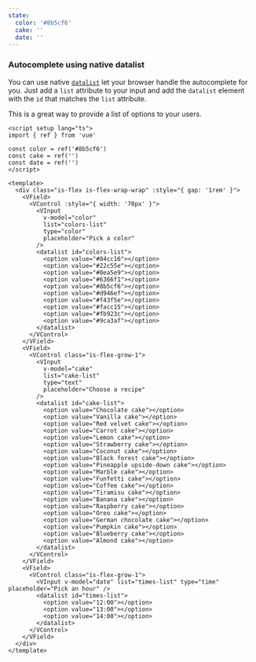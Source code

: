 ```yaml
---
state:
  color: '#8b5cf6'
  cake: ''
  date: ''
---
```


### Autocomplete using native datalist

You can use native [`datalist`](https://developer.mozilla.org/en-US/docs/Web/HTML/Element/datalist)
let your browser handle the autocomplete for you. Just add a `list` attribute
to your input and add the `datalist` element with the `id` that matches the `list` attribute.

This is a great way to provide a list of options to your users.

<!--code-->

```vue
<script setup lang="ts">
import { ref } from 'vue'

const color = ref('#8b5cf6')
const cake = ref('')
const date = ref('')
</script>

<template>
  <div class="is-flex is-flex-wrap-wrap" :style="{ gap: '1rem' }">
    <VField>
      <VControl :style="{ width: '70px' }">
        <VInput
          v-model="color"
          list="colors-list"
          type="color"
          placeholder="Pick a color"
        />
        <datalist id="colors-list">
          <option value="#84cc16"></option>
          <option value="#22c55e"></option>
          <option value="#0ea5e9"></option>
          <option value="#6366f1"></option>
          <option value="#8b5cf6"></option>
          <option value="#d946ef"></option>
          <option value="#f43f5e"></option>
          <option value="#facc15"></option>
          <option value="#fb923c"></option>
          <option value="#9ca3af"></option>
        </datalist>
      </VControl>
    </VField>
    <VField>
      <VControl class="is-flex-grow-1">
        <VInput
          v-model="cake"
          list="cake-list"
          type="text"
          placeholder="Choose a recipe"
        />
        <datalist id="cake-list">
          <option value="Chocolate cake"></option>
          <option value="Vanilla cake"></option>
          <option value="Red velvet cake"></option>
          <option value="Carrot cake"></option>
          <option value="Lemon cake"></option>
          <option value="Strawberry cake"></option>
          <option value="Coconut cake"></option>
          <option value="Black forest cake"></option>
          <option value="Pineapple upside-down cake"></option>
          <option value="Marble cake"></option>
          <option value="Funfetti cake"></option>
          <option value="Coffee cake"></option>
          <option value="Tiramisu cake"></option>
          <option value="Banana cake"></option>
          <option value="Raspberry cake"></option>
          <option value="Oreo cake"></option>
          <option value="German chocolate cake"></option>
          <option value="Pumpkin cake"></option>
          <option value="Blueberry cake"></option>
          <option value="Almond cake"></option>
        </datalist>
      </VControl>
    </VField>
    <VField>
      <VControl class="is-flex-grow-1">
        <VInput v-model="date" list="times-list" type="time" placeholder="Pick an hour" />
        <datalist id="times-list">
          <option value="12:00"></option>
          <option value="13:00"></option>
          <option value="14:00"></option>
        </datalist>
      </VControl>
    </VField>
  </div>
</template>
```

<!--/code-->

<!--example-->

<div
  class="is-flex is-flex-wrap-wrap"
  :style="{ gap: '1rem' }"
>
  <VField>
    <VControl :style="{ width: '70px' }">
      <VInput
        v-model="frontmatter.state.color"
        list="colors-list"
        type="color"
        placeholder="Pick a color"
      />
      <datalist id="colors-list">
        <option value="#84cc16"></option>
        <option value="#22c55e"></option>
        <option value="#0ea5e9"></option>
        <option value="#6366f1"></option>
        <option value="#8b5cf6"></option>
        <option value="#d946ef"></option>
        <option value="#f43f5e"></option>
        <option value="#facc15"></option>
        <option value="#fb923c"></option>
        <option value="#9ca3af"></option>
      </datalist>
    </VControl>
  </VField>
  <VField>
    <VControl class="is-flex-grow-1">
      <VInput
        v-model="frontmatter.state.cake"
        list="cake-list"
        type="text"
        placeholder="Choose a recipe"
      />
      <datalist id="cake-list">
        <option value="Chocolate cake"></option>
        <option value="Vanilla cake"></option>
        <option value="Red velvet cake"></option>
        <option value="Carrot cake"></option>
        <option value="Lemon cake"></option>
        <option value="Strawberry cake"></option>
        <option value="Coconut cake"></option>
        <option value="Black forest cake"></option>
        <option value="Pineapple upside-down cake"></option>
        <option value="Marble cake"></option>
        <option value="Funfetti cake"></option>
        <option value="Coffee cake"></option>
        <option value="Tiramisu cake"></option>
        <option value="Banana cake"></option>
        <option value="Raspberry cake"></option>
        <option value="Oreo cake"></option>
        <option value="German chocolate cake"></option>
        <option value="Pumpkin cake"></option>
        <option value="Blueberry cake"></option>
        <option value="Almond cake"></option>
      </datalist>
    </VControl>
  </VField>
  <VField>
    <VControl class="is-flex-grow-1">
      <VInput
        v-model="frontmatter.state.date"
        list="times-list"
        type="time"
        placeholder="Pick an hour"
      />
      <datalist id="times-list">
        <option value="12:00"></option>
        <option value="13:00"></option>
        <option value="14:00"></option>
      </datalist>
    </VControl>
  </VField>
</div>

<!--/example-->
